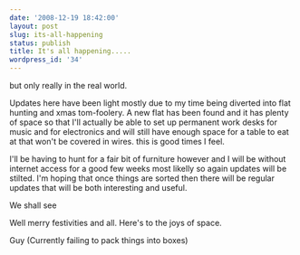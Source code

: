 ```yaml
---
date: '2008-12-19 18:42:00'
layout: post
slug: its-all-happening
status: publish
title: It's all happening.....
wordpress_id: '34'
---
```


but only really in the real world.

Updates here have been light mostly due to my time being diverted into flat hunting and xmas tom-foolery. A new flat has been found and it has plenty of space so that I'll actually be able to set up permanent work desks for music and for electronics and will still have enough space for a table to eat at that won't be covered in wires. this is good times I feel.

I'll be having to hunt for a fair bit of furniture however and I will be without internet access for a good few weeks most likelly so again updates will be stilted. I'm hoping that once things are sorted then there will be regular updates that will be both interesting and useful.

We shall see

Well merry festivities and all. Here's to the joys of space.

Guy (Currently failing to pack things into boxes)
